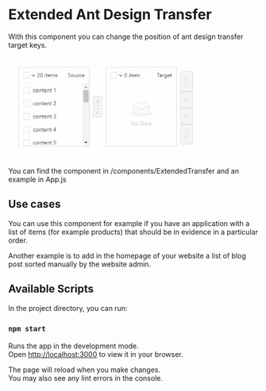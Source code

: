 # Extended Ant Design Transfer

With this component you can change the position of ant design transfer target keys.

![how it works](./how%20it%20works.gif)

You can find the component in /components/ExtendedTransfer and an example in App.js

## Use cases

You can use this component for example if you have an application with a list of items (for example products) that should be in evidence in a particular order.

Another example is to add in the homepage of your website a list of blog post sorted manually by the website admin.




## Available Scripts

In the project directory, you can run:

### `npm start`

Runs the app in the development mode.\
Open [http://localhost:3000](http://localhost:3000) to view it in your browser.

The page will reload when you make changes.\
You may also see any lint errors in the console.
